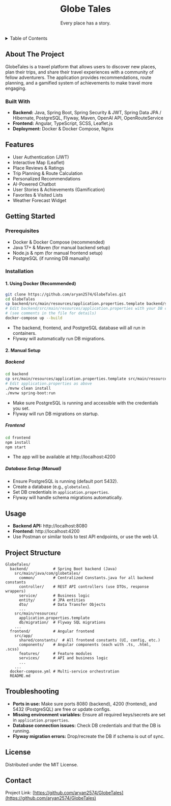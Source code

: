 <!-- Improved README.md for Globe Tales -->
<div align="center">
  <h1 align="center">Globe Tales</h1>
  <p align="center">
    Every place has a story.<br />
    <br />
  </p>
</div>

<details>
  <summary>Table of Contents</summary>
  <ol>
    <li><a href="#about-the-project">About The Project</a></li>
    <li><a href="#features">Features</a></li>
    <li><a href="#getting-started">Getting Started</a></li>
    <li><a href="#usage">Usage</a></li>
    <li><a href="#project-structure">Project Structure</a></li>
    <li><a href="#contributing">Contributing</a></li>
    <li><a href="#license">License</a></li>
    <li><a href="#contact">Contact</a></li>
  </ol>
</details>

## About The Project

GlobeTales is a travel platform that allows users to discover new places, plan their trips, and share their travel experiences with a community of fellow adventurers. The application provides recommendations, route planning, and a gamified system of achievements to make travel more engaging.

### Built With

- **Backend:** Java, Spring Boot, Spring Security & JWT, Spring Data JPA / Hibernate, PostgreSQL, Flyway, Maven, OpenAI API, OpenRouteService
- **Frontend:** Angular, TypeScript, SCSS, Leaflet.js
- **Deployment:** Docker & Docker Compose, Nginx

## Features

- User Authentication (JWT)
- Interactive Map (Leaflet)
- Place Reviews & Ratings
- Trip Planning & Route Calculation
- Personalized Recommendations
- AI-Powered Chatbot
- User Stories & Achievements (Gamification)
- Favorites & Visited Lists
- Weather Forecast Widget

## Getting Started

### Prerequisites

- Docker & Docker Compose (recommended)
- Java 17+ & Maven (for manual backend setup)
- Node.js & npm (for manual frontend setup)
- PostgreSQL (if running DB manually)

### Installation

#### 1. Using Docker (Recommended)

```bash
git clone https://github.com/aryan2574/GlobeTales.git
cd GlobeTales
cp backend/src/main/resources/application.properties.template backend/src/main/resources/application.properties
# Edit backend/src/main/resources/application.properties with your DB credentials, OpenAI, OpenRouteService keys, and JWT secret
# (see comments in the file for details)
docker-compose up --build
```

- The backend, frontend, and PostgreSQL database will all run in containers.
- Flyway will automatically run DB migrations.

#### 2. Manual Setup

##### Backend

```bash
cd backend
cp src/main/resources/application.properties.template src/main/resources/application.properties
# Edit application.properties as above
./mvnw clean install
./mvnw spring-boot:run
```

- Make sure PostgreSQL is running and accessible with the credentials you set.
- Flyway will run DB migrations on startup.

##### Frontend

```bash
cd frontend
npm install
npm start
```

- The app will be available at http://localhost:4200

##### Database Setup (Manual)

- Ensure PostgreSQL is running (default port 5432).
- Create a database (e.g., `globetales`).
- Set DB credentials in `application.properties`.
- Flyway will handle schema migrations automatically.

## Usage

- **Backend API:** http://localhost:8080
- **Frontend:** http://localhost:4200
- Use Postman or similar tools to test API endpoints, or use the web UI.

## Project Structure

```
GlobeTales/
  backend/           # Spring Boot backend (Java)
    src/main/java/com/globetales/
      common/        # Centralized Constants.java for all backend constants
      controller/    # REST API controllers (use DTOs, response wrappers)
      service/       # Business logic
      entity/        # JPA entities
      dto/           # Data Transfer Objects
      ...
    src/main/resources/
      application.properties.template
      db/migration/  # Flyway SQL migrations
    ...
  frontend/          # Angular frontend
    src/app/
      shared/constants/  # All frontend constants (UI, config, etc.)
      components/    # Angular components (each with .ts, .html, .scss)
      features/      # Feature modules
      services/      # API and business logic
      ...
    ...
  docker-compose.yml # Multi-service orchestration
  README.md
```

## Troubleshooting

- **Ports in use:** Make sure ports 8080 (backend), 4200 (frontend), and 5432 (PostgreSQL) are free or update configs.
- **Missing environment variables:** Ensure all required keys/secrets are set in `application.properties`.
- **Database connection issues:** Check DB credentials and that the DB is running.
- **Flyway migration errors:** Drop/recreate the DB if schema is out of sync.

## License

Distributed under the MIT License.

## Contact

Project Link: [https://github.com/aryan2574/GlobeTales](https://github.com/aryan2574/GlobeTales)
